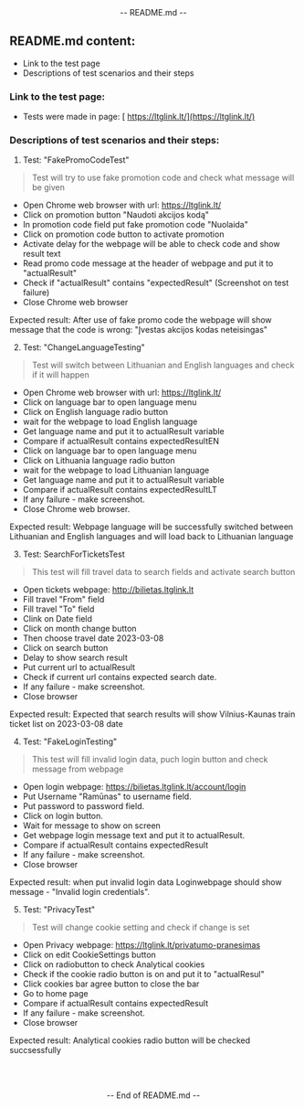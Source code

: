 <!--
## Baigiamasis darbas

**Baigiamojo darbo reikalavimai:**<br>
1. *Bent 5 prasmingi testai (kiekviename teste bent 3 žingsniai)*
2. *Bent 3 skirtingi puslapiai (pages) pasirinktoje svetainėje*
3. *Page Object Model naudojimas*
4. *Screenshot on test failure*
5. *Paveldėjimas*
6. *Before / After naudojimas*
7. *Darbas įkeltas į GIT*
8. *Explicit Wait panaudojimas*
9. *Pasidalinti Git repository nuoroda*
-->

<center> -- README.md -- </center>

## **README.md content:**<br>

* Link to the test page
* Descriptions of test scenarios and their steps

### Link to the test page:

* Tests were made in page: [ https://ltglink.lt/](https://ltglink.lt/)

### Descriptions of test scenarios and their steps:

1. Test: "FakePromoCodeTest"<br>
>Test will try to use fake promotion code and check what message
   will be given

- Open Chrome web browser with url: https://ltglink.lt/
- Click on promotion button "Naudoti akcijos kodą"
- In promotion code field put fake promotion code "Nuolaida"
- Click on promotion code button to activate promotion
- Activate delay for the webpage will be able to check code and show result text
- Read promo code message at the header of webpage and put it to "actualResult"
- Check if "actualResult" contains "expectedResult" (Screenshot on test failure)
- Close Chrome web browser

Expected result: After use of fake promo code the webpage will show message that
the code is wrong: "Įvestas akcijos kodas neteisingas"

2. Test: "ChangeLanguageTesting"<br>
>Test will switch between Lithuanian and English languages and check if it will happen

- Open Chrome web browser with url: https://ltglink.lt/
- Click on language bar to open language menu
- Click on English language radio button
- wait for the webpage to load English language
- Get language name and put it to actualResult variable
- Compare if actualResult contains expectedResultEN
- Click on language bar to open language menu
- Click on Lithuania language radio button
- wait for the webpage to load Lithuanian language
- Get language name and put it to actualResult variable
- Compare if actualResult contains expectedResultLT
- If any failure - make screenshot.
- Close Chrome web browser.

Expected result: Webpage language will be successfully switched between Lithuanian and English languages and will load
back to Lithuanian language

3. Test: SearchForTicketsTest<br>
>This test will fill travel data to search fields and activate search button

- Open tickets webpage: http://bilietas.ltglink.lt
- Fill travel "From" field
- Fill travel "To" field
- Clink on Date field
- Click on month change button
- Then choose travel date 2023-03-08
- Click on search button
- Delay to show search result
- Put current url to actualResult
- Check if current url contains expected search date.
- If any failure - make screenshot.
- Close browser

Expected result: Expected that search results will show Vilnius-Kaunas train ticket list on 2023-03-08 date

4. Test: "FakeLoginTesting"<br>
> This test will fill invalid login data, puch login button and check message from webpage

- Open login webpage: https://bilietas.ltglink.lt/account/login
- Put Username "Ramūnas" to username field.
- Put password to password field.
- Click on login button.
- Wait for message to show on screen
- Get webpage login message text and put it to actualResult.
- Compare if actualResult contains expectedResult
- If any failure - make screenshot.
- Close browser

Expected result: when put invalid login data Loginwebpage should show message - "Invalid login credentials".

5. Test: "PrivacyTest"<br>
>Test will change cookie setting and check if change is set

- Open Privacy webpage: https://ltglink.lt/privatumo-pranesimas
- Click on edit CookieSettings button
- Click on radiobutton to check Analytical cookies
- Check if the cookie radio button is on and put it to "actualResul"
- Click cookies bar agree button to close the bar
- Go to home page
- Compare if actualResult contains expectedResult
- If any failure - make screenshot.
- Close browser

Expected result: Analytical cookies radio button will be checked succsessfully

<br><br>
<center>
-- End of README.md --
</center>